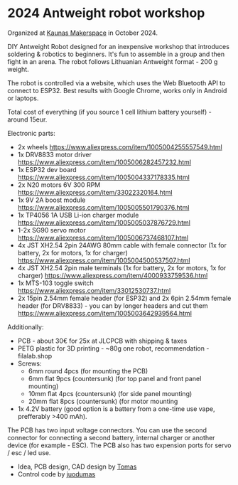 # 2024 Antweight robot workshop

Organized at [Kaunas Makerspace](https://makerspace.lt) in October 2024.

DIY Antweight Robot designed for an inexpensive workshop that introduces
soldering & robotics to beginners. It's fun to assemble in a group and then
fight in an arena. The robot follows Lithuanian Antweight format - 200 g weight.

The robot is controlled via a website, which uses the Web Bluetooth API to connect to ESP32.
Best results with Google Chrome, works only in Android or laptops.

Total cost of everything (if you source 1 cell lithium battery yourself) - around 15eur.

Electronic parts:
* 2x wheels https://www.aliexpress.com/item/1005004255557549.html
* 1x DRV8833 motor driver https://www.aliexpress.com/item/1005006282457232.html
* 1x ESP32 dev board https://www.aliexpress.com/item/1005004337178335.html
* 2x N20 motors 6V 300 RPM https://www.aliexpress.com/item/33022320164.html
* 1x 9V 2A boost module https://www.aliexpress.com/item/1005005501790376.html
* 1x TP4056 1A USB Li-ion charger module https://www.aliexpress.com/item/1005005037876729.html
* 1-2x SG90 servo motor https://www.aliexpress.com/item/1005006737468107.html
* 4x JST XH2.54 2pin 24AWG 80mm cable with female connector (1x for battery, 2x for motors, 1x for charger) https://www.aliexpress.com/item/1005004500537507.html
* 4x JST XH2.54 2pin male terminals (1x for battery, 2x for motors, 1x for charger) https://www.aliexpress.com/item/4000933759536.html
* 1x MTS-103 toggle switch https://www.aliexpress.com/item/33012530737.html
* 2x 15pin 2.54mm female header (for ESP32) and 2x 6pin 2.54mm female header (for DRV8833) - you can by longer headers and cut them https://www.aliexpress.com/item/1005003642939564.html

Additionally:
* PCB - about 30€ for 25x at JLCPCB with shipping & taxes
* PETG plastic for 3D printing - ~80g one robot, recommendation - filalab.shop
* Screws:
  * 6mm round 4pcs (for mounting the PCB)
  * 6mm flat 9pcs (countersunk) (for top panel and front panel mounting)
  * 10mm flat 4pcs (countersunk) (for side panel mounting)
  * 20mm flat 8pcs (countersunk) (for motor mounting
* 1x 4.2V battery (good option is a battery from a one-time use vape, prefferably >400 mAh).

The PCB has two input voltage connectors. You can use the second connector for connecting a second battery, internal charger or another device (for example - ESC). The PCB also has two expension ports for servo / esc / led use.

* Idea, PCB design, CAD design by [Tomas](https://sobotz.com/)
* Control code by [juodumas](https://github.com/juodumas/)
